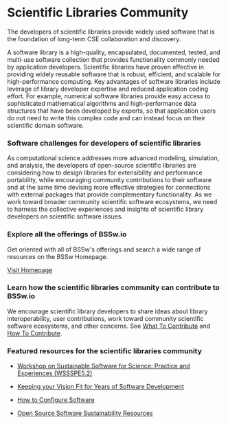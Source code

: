 # Scientific Libraries Community

The developers of scientific libraries provide widely used software that is the foundation of long-term CSE collaboration and discovery.

A software library is a high-quality, encapsulated, documented, tested, and multi-use software collection that provides functionality commonly needed by application developers. Scientific libraries have proven effective in providing widely reusable software that is robust, efficient, and scalable for high-performance computing.  Key advantages of software libraries include leverage of library developer expertise and reduced application coding effort. For example, numerical software libraries provide easy access to sophisticated mathematical algorithms and high-performance data structures that have been developed by experts, so that application users do not need to write this complex code and can instead focus on their scientific domain software.

### Software challenges for developers of scientific libraries
As computational science addresses more advanced modeling, simulation, and analysis, the developers of open-source scientific libraries are considering how to design libraries for extensibility and performance portability, while encouraging community contributions to their software and at the same time devising more effective strategies for connections with external packages that provide complementary functionality.  As we work toward broader community scientific software ecosystems, we need to harness the collective experiences and insights of scientific library developers on scientific software issues.

### Explore all the offerings of BSSw.io

Get oriented with all of BSSw's offerings and search a wide range of resources on the BSSw Homepage.

[Visit Homepage](../Homepage.md)

### Learn how the scientific libraries community can contribute to BSSw.io

We encourage scientific library developers to share ideas about library interoperability, user contributions, work toward community scientific software ecosystems, and other concerns.  See [What To Contribute](../WhatToContribute.md) and [How To Contribute](../HowToContribute.md).

### Featured resources for the scientific libraries community

* [Workshop on Sustainable Software for Science: Practice and Experiences (WSSSPE5.2)](../../Events/WSSSPE5.2.md)

* [Keeping your Vision Fit for Years of Software Development](../../Articles/VisionFitnessForSoftwareProductivity.md)

* [How to Configure Software](../../CuratedContent/HowToConfigureSw.md)

* [Open Source Software Sustainability Resources](../../CuratedContent/OSSSustainabilityResources.md)

<!---
Publish: yes
--->
